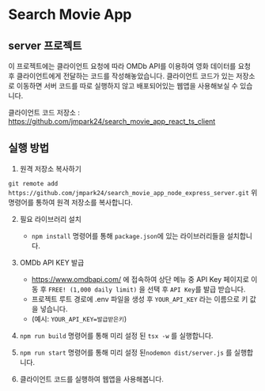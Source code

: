 # Search Movie App

## server 프로젝트

이 프로젝트에는 클라이언트 요청에 따라 OMDb API를 이용하여 영화 데이터를 요청 후 클라이언트에게 전달하는 코드를 작성해놓았습니다.
클라이언트 코드가 있는 저장소로 이동하면 서버 코드를 따로 실행하지 않고 배포되어있는 웹앱을 사용해보실 수 있습니다.

클라이언트 코드 저장소 : https://github.com/jmpark24/search_movie_app_react_ts_client

## 실행 방법

1. 원격 저장소 복사하기

`git remote add https://github.com/jmpark24/search_movie_app_node_express_server.git`
위 명령어를 통하여 원격 저장소를 복사합니다.

2. 필요 라이브러리 설치

   - `npm install` 명령어를 통해 `package.json`에 있는 라이브러리들을 설치합니다.

3. OMDb API KEY 발급

   - https://www.omdbapi.com/ 에 접속하여 상단 메뉴 중 API Key 페이지로 이동 후 `FREE! (1,000 daily limit)` 을 선택 후 `API Key`를 발급 받습니다.
   - 프로젝트 루트 경로에 .env 파일을 생성 후 `YOUR_API_KEY` 라는 이름으로 키 값을 넣습니다.
   - (예시: `YOUR_API_KEY=발급받은키`)

4. `npm run build` 명령어를 통해 미리 설정 된 `tsx -w` 를 실행합니다.

5. `npm run start` 명령어를 통해 미리 설정 된`nodemon dist/server.js` 를 실행합니다.

6. 클라이언트 코드를 실행하여 웹앱을 사용해봅니다.
